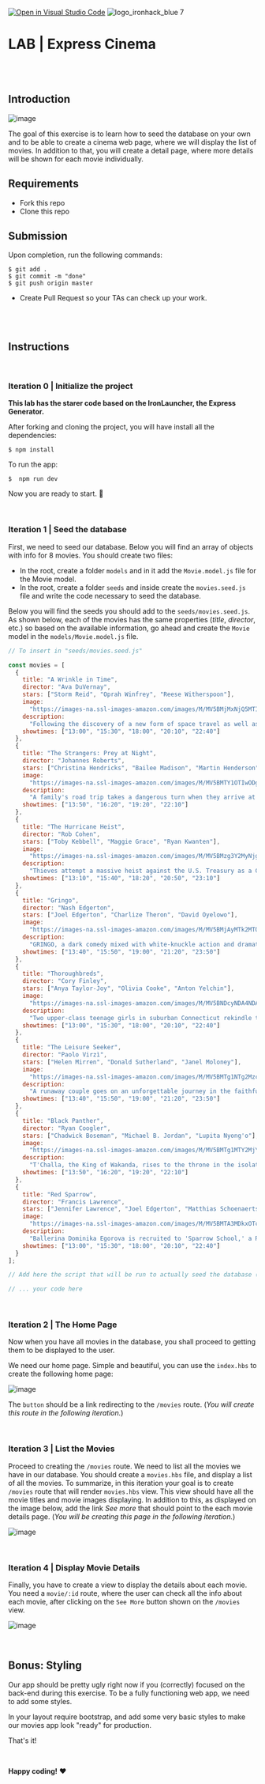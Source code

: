 [![Open in Visual Studio Code](https://classroom.github.com/assets/open-in-vscode-c66648af7eb3fe8bc4f294546bfd86ef473780cde1dea487d3c4ff354943c9ae.svg)](https://classroom.github.com/online_ide?assignment_repo_id=7813035&assignment_repo_type=AssignmentRepo)
![logo_ironhack_blue 7](https://user-images.githubusercontent.com/23629340/40541063-a07a0a8a-601a-11e8-91b5-2f13e4e6b441.png)

# LAB | Express Cinema

<br><br>

## Introduction

![image](https://user-images.githubusercontent.com/23629340/36983687-49a3d64e-2093-11e8-8b86-b11813f0cdba.png)

The goal of this exercise is to learn how to seed the database on your own and to be able to create a cinema web page, where we will display the list of movies. In addition to that, you will create a detail page, where more details will be shown for each movie individually.

## Requirements

- Fork this repo
- Clone this repo

## Submission

Upon completion, run the following commands:

```
$ git add .
$ git commit -m "done"
$ git push origin master
```

- Create Pull Request so your TAs can check up your work.

<br><br>

## Instructions

<br>

### Iteration 0 | Initialize the project

**This lab has the starer code based on the IronLauncher, the Express Generator.**

After forking and cloning the project, you will have install all the dependencies:

```shell
$ npm install
```

To run the app:

```shell
$  npm run dev
```

Now you are ready to start. 🚀

<br>

### Iteration 1 | Seed the database

First, we need to seed our database. Below you will find an array of objects with info for 8 movies. You should create two files:

- In the root, create a folder `models` and in it add the `Movie.model.js` file for the Movie model.
- In the root, create a folder `seeds` and inside create the `movies.seed.js` file and write the code necessary to seed the database.

Below you will find the seeds you should add to the `seeds/movies.seed.js`. As shown below, each of the movies has the same properties (_title_, _director_, etc.) so based on the available information, go ahead and create the `Movie` model in the `models/Movie.model.js` file.

```javascript
// To insert in "seeds/movies.seed.js"

const movies = [
  {
    title: "A Wrinkle in Time",
    director: "Ava DuVernay",
    stars: ["Storm Reid", "Oprah Winfrey", "Reese Witherspoon"],
    image:
      "https://images-na.ssl-images-amazon.com/images/M/MV5BMjMxNjQ5MTI3MV5BMl5BanBnXkFtZTgwMjQ2MTAyNDM@._V1_UX182_CR0,0,182,268_AL_.jpg",
    description:
      "Following the discovery of a new form of space travel as well as Meg's father's disappearance, she, her brother, and her friend must join three magical beings - Mrs. Whatsit, Mrs. Who, and Mrs. Which - to travel across the universe to rescue him from a terrible evil.",
    showtimes: ["13:00", "15:30", "18:00", "20:10", "22:40"]
  },
  {
    title: "The Strangers: Prey at Night",
    director: "Johannes Roberts",
    stars: ["Christina Hendricks", "Bailee Madison", "Martin Henderson"],
    image:
      "https://images-na.ssl-images-amazon.com/images/M/MV5BMTY1OTIwODgzMV5BMl5BanBnXkFtZTgwMzUyMDgzNDM@._V1_UX182_CR0,0,182,268_AL_.jpg",
    description:
      "A family's road trip takes a dangerous turn when they arrive at a secluded mobile home park to stay with some relatives and find it mysteriously deserted. Under the cover of darkness, three masked psychopaths pay them a visit to test the family's every limit as they struggle to survive.",
    showtimes: ["13:50", "16:20", "19:20", "22:10"]
  },
  {
    title: "The Hurricane Heist",
    director: "Rob Cohen",
    stars: ["Toby Kebbell", "Maggie Grace", "Ryan Kwanten"],
    image:
      "https://images-na.ssl-images-amazon.com/images/M/MV5BMzg3Y2MyNjgtMzk4ZS00OTU3LWEwZmMtN2Y0NTdlZjU0NGFiXkEyXkFqcGdeQXVyMTMxODk2OTU@._V1_UX182_CR0,0,182,268_AL_.jpg",
    description:
      "Thieves attempt a massive heist against the U.S. Treasury as a Category 5 hurricane approaches one of its Mint facilities.",
    showtimes: ["13:10", "15:40", "18:20", "20:50", "23:10"]
  },
  {
    title: "Gringo",
    director: "Nash Edgerton",
    stars: ["Joel Edgerton", "Charlize Theron", "David Oyelowo"],
    image:
      "https://images-na.ssl-images-amazon.com/images/M/MV5BMjAyMTk2MTQ3Ml5BMl5BanBnXkFtZTgwNDQ2ODE0NDM@._V1_UX182_CR0,0,182,268_AL_.jpg",
    description:
      "GRINGO, a dark comedy mixed with white-knuckle action and dramatic intrigue, explores the battle of survival for businessman Harold Soyinka (David Oyelowo) when he finds himself crossing the line from law-abiding citizen to wanted criminal.",
    showtimes: ["13:40", "15:50", "19:00", "21:20", "23:50"]
  },
  {
    title: "Thoroughbreds",
    director: "Cory Finley",
    stars: ["Anya Taylor-Joy", "Olivia Cooke", "Anton Yelchin"],
    image:
      "https://images-na.ssl-images-amazon.com/images/M/MV5BNDcyNDA4NDAzN15BMl5BanBnXkFtZTgwODQxMDQ5NDM@._V1_UX182_CR0,0,182,268_AL_.jpg",
    description:
      "Two upper-class teenage girls in suburban Connecticut rekindle their unlikely friendship after years of growing apart. Together, they hatch a plan to solve both of their problems-no matter what the cost.",
    showtimes: ["13:00", "15:30", "18:00", "20:10", "22:40"]
  },
  {
    title: "The Leisure Seeker",
    director: "Paolo Virzì",
    stars: ["Helen Mirren", "Donald Sutherland", "Janel Moloney"],
    image:
      "https://images-na.ssl-images-amazon.com/images/M/MV5BMTg1NTg2MzcyNF5BMl5BanBnXkFtZTgwNjMwMDIzNDM@._V1_UX182_CR0,0,182,268_AL_.jpg",
    description:
      "A runaway couple goes on an unforgettable journey in the faithful old RV they call The Leisure Seeker, traveling from Boston to The Ernest Hemingway Home in Key West. They recapture their passion for life and their love for each other on a road trip that provides revelation and surprise right up to the very end.",
    showtimes: ["13:40", "15:50", "19:00", "21:20", "23:50"]
  },
  {
    title: "Black Panther",
    director: "Ryan Coogler",
    stars: ["Chadwick Boseman", "Michael B. Jordan", "Lupita Nyong'o"],
    image:
      "https://images-na.ssl-images-amazon.com/images/M/MV5BMTg1MTY2MjYzNV5BMl5BanBnXkFtZTgwMTc4NTMwNDI@._V1_UX182_CR0,0,182,268_AL_.jpg",
    description:
      "T'Challa, the King of Wakanda, rises to the throne in the isolated, technologically advanced African nation, but his claim is challenged by a vengeful outsider who was a childhood victim of T'Challa's father's mistake.",
    showtimes: ["13:50", "16:20", "19:20", "22:10"]
  },
  {
    title: "Red Sparrow",
    director: "Francis Lawrence",
    stars: ["Jennifer Lawrence", "Joel Edgerton", "Matthias Schoenaerts"],
    image:
      "https://images-na.ssl-images-amazon.com/images/M/MV5BMTA3MDkxOTc4NDdeQTJeQWpwZ15BbWU4MDAxNzgyNTQz._V1_UX182_CR0,0,182,268_AL_.jpg",
    description:
      "Ballerina Dominika Egorova is recruited to 'Sparrow School,' a Russian intelligence service where she is forced to use her body as a weapon. Her first mission, targeting a C.I.A. agent, threatens to unravel the security of both nations.",
    showtimes: ["13:00", "15:30", "18:00", "20:10", "22:40"]
  }
];

// Add here the script that will be run to actually seed the database (feel free to refer to the previous lesson)

// ... your code here
```

<br>

### Iteration 2 | The Home Page

Now when you have all movies in the database, you shall proceed to getting them to be displayed to the user.

We need our home page. Simple and beautiful, you can use the `index.hbs` to create the following home page:

![image](https://user-images.githubusercontent.com/23629340/36986664-acd6af14-209a-11e8-816d-b62417239c53.png)

The `button` should be a link redirecting to the `/movies` route. (_You will create this route in the following iteration._)

<br>

### Iteration 3 | List the Movies

Proceed to creating the `/movies` route. We need to list all the movies we have in our database. You should create a `movies.hbs` file, and display a list of all the movies.
To summarize, in this iteration your goal is to create `/movies` route that will render `movies.hbs` view. This view should have all the movie titles and movie images displaying. In addition to this, as displayed on the image below, add the link _See more_ that should point to the each movie details page. (_You will be creating this page in the following iteration._)

![image](https://user-images.githubusercontent.com/23629340/36986832-240fe492-209b-11e8-94de-a7334af41076.png)

<br>

### Iteration 4 | Display Movie Details

Finally, you have to create a view to display the details about each movie. You need a `movie/:id` route, where the user can check all the info about each movie, after clicking on the `See More` button shown on the `/movies` view.

![image](https://user-images.githubusercontent.com/23629340/36986933-6f8060b4-209b-11e8-8571-496914f9ae96.png)

<br>

## Bonus: Styling

Our app should be pretty ugly right now if you (correctly) focused on the back-end during this exercise. To be a fully functioning web app, we need to add some styles.

In your layout require bootstrap, and add some very basic styles to make our movies app look "ready" for production.

That's it!

<br>

**Happy coding!** :heart:
